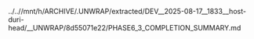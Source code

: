 ../..//mnt/h/ARCHIVE/.UNWRAP/extracted/DEV__2025-08-17__1833__host-duri-head/__UNWRAP/8d55071e22/PHASE6_3_COMPLETION_SUMMARY.md